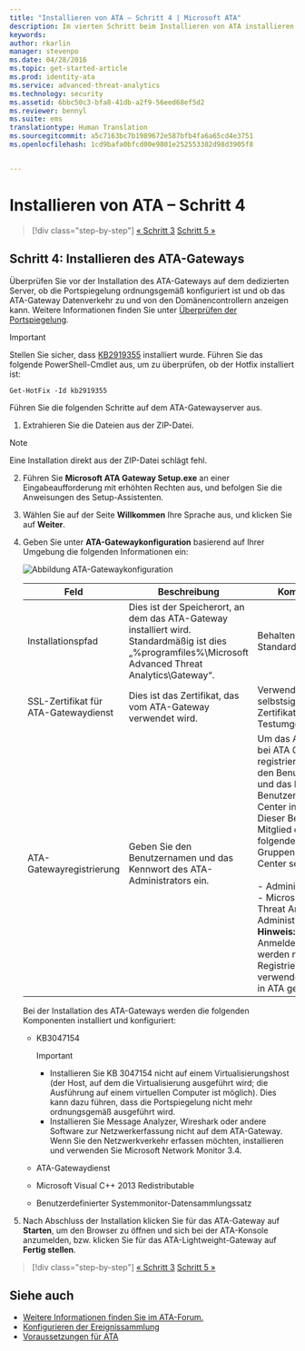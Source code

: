 ```yaml
---
title: "Installieren von ATA – Schritt 4 | Microsoft ATA"
description: Im vierten Schritt beim Installieren von ATA installieren Sie das ATA-Gateway.
keywords: 
author: rkarlin
manager: stevenpo
ms.date: 04/28/2016
ms.topic: get-started-article
ms.prod: identity-ata
ms.service: advanced-threat-analytics
ms.technology: security
ms.assetid: 6bbc50c3-bfa8-41db-a2f9-56eed68ef5d2
ms.reviewer: bennyl
ms.suite: ems
translationtype: Human Translation
ms.sourcegitcommit: a5c7163bc7b1989672e587bfb4fa6a65cd4e3751
ms.openlocfilehash: 1cd9bafa0bfcd00e9801e252553382d98d3905f8


---
```


# Installieren von ATA – Schritt 4

>[!div class="step-by-step"]
[« Schritt 3](install-ata-step3.md)
[Schritt 5 »](install-ata-step5.md)

## Schritt 4: Installieren des ATA-Gateways

Überprüfen Sie vor der Installation des ATA-Gateways auf dem dedizierten Server, ob die Portspiegelung ordnungsgemäß konfiguriert ist und ob das ATA-Gateway Datenverkehr zu und von den Domänencontrollern anzeigen kann. Weitere Informationen finden Sie unter [Überprüfen der Portspiegelung](validate-port-mirroring.md).


> [!IMPORTANT]
> Stellen Sie sicher, dass [KB2919355](http://support.microsoft.com/kb/2919355/) installiert wurde.  Führen Sie das folgende PowerShell-Cmdlet aus, um zu überprüfen, ob der Hotfix installiert ist:
>
> `Get-HotFix -Id kb2919355`

Führen Sie die folgenden Schritte auf dem ATA-Gatewayserver aus.

1.  Extrahieren Sie die Dateien aus der ZIP-Datei. 
> [!NOTE] 
> Eine Installation direkt aus der ZIP-Datei schlägt fehl.

2.  Führen Sie **Microsoft ATA Gateway Setup.exe** an einer Eingabeaufforderung mit erhöhten Rechten aus, und befolgen Sie die Anweisungen des Setup-Assistenten.

3.  Wählen Sie auf der Seite **Willkommen** Ihre Sprache aus, und klicken Sie auf **Weiter**.

4.  Geben Sie unter **ATA-Gatewaykonfiguration** basierend auf Ihrer Umgebung die folgenden Informationen ein:

    ![Abbildung ATA-Gatewaykonfiguration](media/ATA-Gateway-Configuration.JPG)

    |Feld|Beschreibung|Kommentare|
    |---------|---------------|------------|
    |Installationspfad|Dies ist der Speicherort, an dem das ATA-Gateway installiert wird. Standardmäßig ist dies „%programfiles%\Microsoft Advanced Threat Analytics\Gateway“.|Behalten Sie den Standardwert bei.|
    |SSL-Zertifikat für ATA-Gatewaydienst|Dies ist das Zertifikat, das vom ATA-Gateway verwendet wird.|Verwenden Sie ein selbstsigniertes Zertifikat nur für Testumgebungen.|
    |ATA-Gatewayregistrierung|Geben Sie den Benutzernamen und das Kennwort des ATA-Administrators ein.|Um das ATA-Gateway bei ATA Center zu registrieren, geben Sie den Benutzernamen und das Kennwort des Benutzers ein, der ATA Center installiert hat. Dieser Benutzer muss Mitglied einer der folgenden lokalen Gruppen in ATA Center sein.<br /><br />- Administratoren<br />- Microsoft Advanced Threat Analytics-Administratoren **Hinweis:** Diese Anmeldeinformationen werden nur für die Registrierung verwendet und nicht in ATA gespeichert.|
    Bei der Installation des ATA-Gateways werden die folgenden Komponenten installiert und konfiguriert:

    -   KB3047154

        > [!IMPORTANT]
        > -   Installieren Sie KB 3047154 nicht auf einem Virtualisierungshost (der Host, auf dem die Virtualisierung ausgeführt wird; die Ausführung auf einem virtuellen Computer ist möglich). Dies kann dazu führen, dass die Portspiegelung nicht mehr ordnungsgemäß ausgeführt wird. 
        > -   Installieren Sie Message Analyzer, Wireshark oder andere Software zur Netzwerkerfassung nicht auf dem ATA-Gateway. Wenn Sie den Netzwerkverkehr erfassen möchten, installieren und verwenden Sie Microsoft Network Monitor 3.4.

    -   ATA-Gatewaydienst

    -   Microsoft Visual C++ 2013 Redistributable

    -   Benutzerdefinierter Systemmonitor-Datensammlungssatz

5.  Nach Abschluss der Installation klicken Sie für das ATA-Gateway auf **Starten**, um den Browser zu öffnen und sich bei der ATA-Konsole anzumelden, bzw. klicken Sie für das ATA-Lightweight-Gateway auf **Fertig stellen**.


>[!div class="step-by-step"]
[« Schritt 3](install-ata-step3.md)
[Schritt 5 »](install-ata-step5.md)

## Siehe auch

- [Weitere Informationen finden Sie im ATA-Forum.](https://social.technet.microsoft.com/Forums/security/home?forum=mata)
- [Konfigurieren der Ereignissammlung](configure-event-collection.md)
- [Voraussetzungen für ATA](/advanced-threat-analytics/plan-design/ata-prerequisites)




<!--HONumber=Jul16_HO3-->


